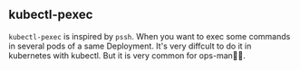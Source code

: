 ## kubectl-pexec 
`kubectl-pexec` is inspired by `pssh`. When you want to exec some commands in several pods of a same Deployment. It's very diffcult to do it in kubernetes with kubectl. But it is very common for ops-man🔧👱. 